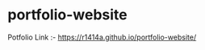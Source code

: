 # portfolio-website

Potfolio Link :- <a href="https://r1414a.github.io/portfolio-website/" target="_blank">https://r1414a.github.io/portfolio-website/<a/>
